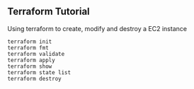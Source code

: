 ## Terraform Tutorial

Using terraform to create, modify and destroy a EC2 instance

```shell
terraform init
terraform fmt
terraform validate
terraform apply
terraform show
terraform state list
terraform destroy
```
